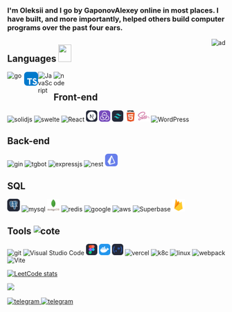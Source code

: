 
 <h3>
 I'm Oleksii and I go by GaponovAlexey online in most places. 
 I have built, and more importantly, helped others build computer programs over the past four ears. 
 </h3>
 
 
 <img alt="ad"  align="right" src="https://camo.githubusercontent.com/63371d36886ee658f5a97401f393e1ab1684b2fd3de674b8f5efc7d410b2a3d0/68747470733a2f2f6d656469612e67697068792e636f6d2f6d656469612f57556c706c634d704f43456d5447427442572f67697068792e676966" />


## Languages <img src="https://user-images.githubusercontent.com/72881348/206250286-b8ee1649-935a-44ca-a699-eb29aea1b0e8.gif" width="30" height="40"/>


<img align="left" alt="go" width="39px" src="https://user-images.githubusercontent.com/72881348/206324696-f6c10a3f-afed-49e8-88b4-42a07636892f.gif "/>
<img align="left" alt="ts" width="32px" src="https://raw.githubusercontent.com/tandpfun/skill-icons/b6394dd1217c572146066dae32e6c89715c20a0a/icons/TypeScript.svg" />
<img align="left" alt="JavaScript" width="36px" src="https://media3.giphy.com/media/ln7z2eWriiQAllfVcn/200w.webp" />
<img align="left" alt="node" width="32px" src="https://media3.giphy.com/media/kdFc8fubgS31b8DsVu/giphy.webp" />


<br/>


## Front-end 

<p align="left">
<img  alt="solidjs" width="26px" src="https://user-images.githubusercontent.com/72881348/195719852-98c9e0cd-2f74-4bd9-9d86-a217ba9cc61f.svg" />
<img  alt="swelte" width="20px" src="https://user-images.githubusercontent.com/72881348/195719430-39985374-3d14-4a9c-bf20-415fc1988b49.svg" />
<img  alt="React" width="26px" src="https://i.giphy.com/media/eNAsjO55tPbgaor7ma/200w.webp" />
<img  alt="NextJs" width="26px" src="https://raw.githubusercontent.com/tandpfun/skill-icons/b6394dd1217c572146066dae32e6c89715c20a0a/icons/NextJS-Dark.svg" />
<img  alt="Redux" width="26px" src="https://raw.githubusercontent.com/tandpfun/skill-icons/b6394dd1217c572146066dae32e6c89715c20a0a/icons/Redux.svg" />
<img  alt="tailwind" width="26px" src="https://raw.githubusercontent.com/tandpfun/skill-icons/b6394dd1217c572146066dae32e6c89715c20a0a/icons/TailwindCSS-Dark.svg" />
<img  alt="HTML5" width="26px" src="https://raw.githubusercontent.com/github/explore/80688e429a7d4ef2fca1e82350fe8e3517d3494d/topics/html/html.png" />
<img  alt="Sass" width="26px" src="https://raw.githubusercontent.com/github/explore/80688e429a7d4ef2fca1e82350fe8e3517d3494d/topics/sass/sass.png" />
<img  alt="WordPress" width="26px" src="https://github.com/hussainweb/hussainweb/blob/main/icons/wordpress.png" />
</p>

## Back-end


<p align="left">
<img  alt="gin" width="24px" src="https://user-images.githubusercontent.com/72881348/186007714-8e19607a-f219-47e5-ac0e-3471a2f6307a.png" />
<img  alt="tgbot" width="29px" src="https://user-images.githubusercontent.com/72881348/206044998-c4d98c9e-a80b-4247-861c-416e2aa9a8f6.jpg" />
<img  alt="expressjs" width="29px" src="https://user-images.githubusercontent.com/72881348/206050320-2d93ee89-1967-4ae4-bd34-57ab160526f1.png" />
<img  alt="nest" width="29px" src="https://user-images.githubusercontent.com/72881348/186008781-3c4fa5d8-6db4-426c-9930-57799f76875e.svg" />
<img  alt="prisma" width="29px" src="https://raw.githubusercontent.com/tandpfun/skill-icons/b6394dd1217c572146066dae32e6c89715c20a0a/icons/Prisma.svg" />

</p>

## SQL

<p align="left">
 <img  alt="postgres" width="29px" src="https://raw.githubusercontent.com/tandpfun/skill-icons/b6394dd1217c572146066dae32e6c89715c20a0a/icons/PostgreSQL-Dark.svg" />
 <img  alt="mysql" width="29px" src="https://github.com/hussainweb/hussainweb/blob/main/icons/mysql.png" />
 <img  alt="mongo" width="29px" src="https://raw.githubusercontent.com/devicons/devicon/master/icons/mongodb/mongodb-original-wordmark.svg" />
 <img  alt="redis" width="29px" src="https://user-images.githubusercontent.com/72881348/206048396-5b50d22e-3948-4410-bac5-eebb49eafe8b.png" />
 <img  alt="google" width="50px" src="https://user-images.githubusercontent.com/72881348/206301151-68960207-233a-4067-b70c-2f76312acdff.png" />
 <img  alt="aws" width="30px" src="https://raw.githubusercontent.com/Thomas-George-T/Thomas-George-T/master/assets/aws.svg" />
 <img  alt="Superbase" width="29px" src="https://user-images.githubusercontent.com/72881348/206047160-9d3a727d-a666-4953-a382-a5f497c2901b.jpg" />
 <img  alt="Firebase" width="29px" src="https://raw.githubusercontent.com/github/explore/80688e429a7d4ef2fca1e82350fe8e3517d3494d/topics/firebase/firebase.png" />
 
</p>



## Tools <img  alt="cote" width="26px" src="https://camo.githubusercontent.com/662490d98da872217819984322ada7eabdb0cf406f49e1efbfd6cdc27e164b3e/68747470733a2f2f656d6f6a69732e736c61636b6d6f6a69732e636f6d2f656d6f6a69732f696d616765732f313632313032343339342f33393039322f6361742d726f6c6c2e6769663f31363231303234333934" />



 
<p align="left" >
<img alt="git" width="26px" src="https://i.giphy.com/media/KzJkzjggfGN5Py6nkT/200.webp" />
<img  alt="Visual Studio Code" width="26px" src="https://i.giphy.com/media/IdyAQJVN2kVPNUrojM/200.webp" />
<img  alt="figma" width="26px" src="https://raw.githubusercontent.com/tandpfun/skill-icons/b6394dd1217c572146066dae32e6c89715c20a0a/icons/Figma-Dark.svg"/>
<img  alt="Docker" width="26px" src="https://raw.githubusercontent.com/tandpfun/skill-icons/b6394dd1217c572146066dae32e6c89715c20a0a/icons/Docker.svg" />
<img  alt="rejex" width="26px" src="https://raw.githubusercontent.com/tandpfun/skill-icons/b6394dd1217c572146066dae32e6c89715c20a0a/icons/Regex-Dark.svg" />
<img  alt="vercel" width="26px" src="https://user-images.githubusercontent.com/72881348/186010972-4d534ba7-53fb-45d9-888b-4b8d8869d262.png" />
<img  alt="k8c" width="26px" src="https://user-images.githubusercontent.com/72881348/186007419-7da504e6-43ab-4ee8-8ac5-a9b4030b0eca.gif"/>
<img  alt="linux" width="26px" src="https://raw.githubusercontent.com/Thomas-George-T/Thomas-George-T/master/assets/linux-tux.svg" />
<img alt="webpack" width="26px" src="https://www.vectorlogo.zone/logos/js_webpack/js_webpack-icon.svg"  />
 <img alt="Vite" width="26px" src="https://user-images.githubusercontent.com/72881348/206057162-afde1e90-0c1c-47d6-97ff-a22f2f116514.png"  />
</p>


<div > 
 
  [![LeetCode stats](https://leetcode-stats-six.vercel.app/?username=GaponovAlexey&theme=dark)](https://leetcode.com/GaponovAlexey/)
 
</div>


![](https://komarev.com/ghpvc/?username=GaponovAlexey) 

<p align="left" >
 <a href="https://www.linkedin.com/in/gaponovalexey/" >
 <img alt="telegram" width="32px" src="https://user-images.githubusercontent.com/72881348/206057960-640d818a-975a-48ae-9476-0e77a8696d28.png "  /> 
</a>
<a href="https://t.me/Alexey_Gaponov" >
 <img alt="telegram" width="52px" src="https://user-images.githubusercontent.com/72881348/206057427-a2682b87-c6c4-4a8f-b833-35733e0c7290.png "  />
</a>
<!--  <img alt="pochtamp" width="26px" src="https://raw.githubusercontent.com/SP-XD/SP-XD/main/images/letterbox.gif"  /> -->
</p>


<!-- </>
<details>
  <summary>:zap: Statistics:</summary>
   <img align="left" alt="codeSTACKr's GitHub Stats" src="https://github-readme-stats.vercel.app/api/top-langs/?username=GaponovAlexey&theme=chartreuse-dark&langs_count=8&layout=compact" /> 
 
    <img align="left" alt="codeSTACKr's GitHub Stats" src="https://github-readme-stats.vercel.app/api?username=GaponovAlexey&theme=chartreuse-dark&show_icons=true&layout=compact" /> 
 
</details>
-->
<!--  [![LeetCode stats](https://leetcode-stats-six.vercel.app/?username=GaponovAlexey&theme=dark)](https://leetcode.com/GaponovAlexey/) -->
